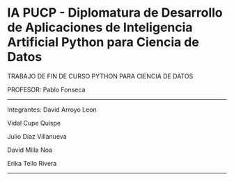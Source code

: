 
IA PUCP - Diplomatura de Desarrollo de Aplicaciones de Inteligencia Artificial
Python para Ciencia de Datos
============
TRABAJO DE FIN DE CURSO PYTHON PARA CIENCIA DE DATOS

PROFESOR: Pablo Fonseca


----------------------------------
Integrantes:
David Arroyo Leon

Vidal Cupe Quispe

Julio Díaz Villanueva

David Milla Noa

Erika Tello Rivera

----------------------------------

